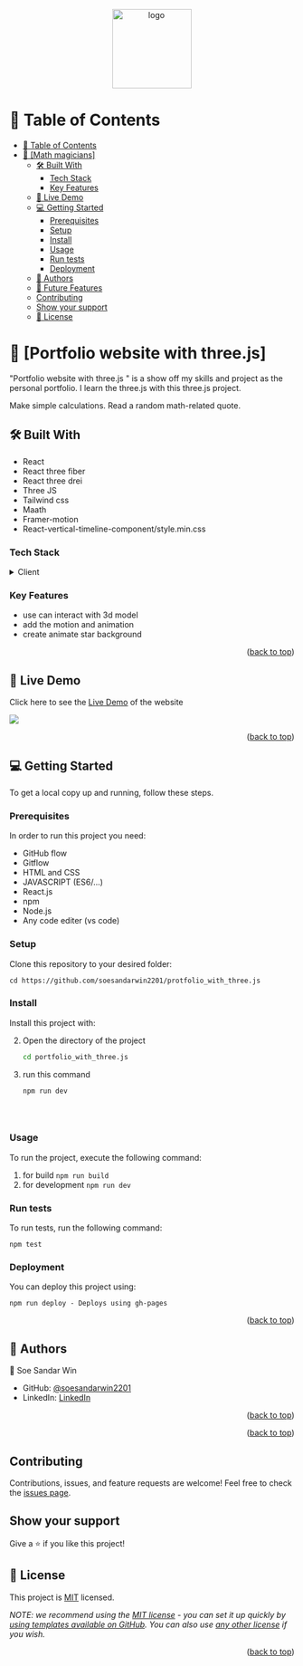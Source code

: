 <a name="readme-top"></a>

<div align="center">

  <img src="https://github.com/microverseinc/readme-template/blob/master/murple_logo.png" alt="logo" width="140"  height="auto" />
  <br/>

</div>

<!-- TABLE OF CONTENTS -->

# 📗 Table of Contents

- [📗 Table of Contents](#-table-of-contents)
- [📖 \[Math magicians\] ](#-math-magicians-)
  - [🛠 Built With ](#-built-with-)
    - [Tech Stack ](#tech-stack-)
    - [Key Features ](#key-features-)
  - [🚀 Live Demo ](#-live-demo-)
  - [💻 Getting Started ](#-getting-started-)
    - [Prerequisites](#prerequisites)
    - [Setup](#setup)
    - [Install](#install)
    - [Usage](#usage)
    - [Run tests](#run-tests)
    - [Deployment](#deployment)
  - [👥 Authors ](#-authors-)
  - [🔭 Future Features ](#-future-features-)
  - [Contributing](#contributing)
  - [Show your support](#show-your-support)
  - [📝 License](#-license)

<!-- PROJECT DESCRIPTION -->

# 📖 [Portfolio website with three.js] <a name="about-project"></a>

"Portfolio website with three.js " is a show off my skills and project as the personal portfolio. I learn the three.js with this three.js project.

Make simple calculations.
Read a random math-related quote. 

## 🛠 Built With <a name="built-with"></a>

* React
* React three fiber
* React three drei
* Three JS
* Tailwind css
* Maath 
* Framer-motion
* React-vertical-timeline-component/style.min.css

### Tech Stack <a name="tech-stack"></a>

<details>
  <summary>Client</summary>
  <ul>
    <li><a href="https://developer.mozilla.org/en-US/docs/Learn/HTML">HTML</a></li>
    <li><a href="https://developer.mozilla.org/en-US/docs/Learn/CSS">CSS</a></li>
    <li><a href="https://developer.mozilla.org/en-US/docs/Learn/JavaScript">JavaScript (ES6/ES7..)</a></li>
    <li><a href="https://reactjs.org/">React.js</a></li>
  </ul>
</details>


<!-- Features -->

### Key Features <a name="key-features"></a>


- use can interact with 3d model
- add the motion and animation
- create animate star background

<p align="right">(<a href="#readme-top">back to top</a>)</p>

<!-- LIVE DEMO -->

## 🚀 Live Demo <a name="live-demo"></a>

Click here to see the [Live Demo](https://soesandarwin2201.github.io/es6.books.soesandarwin2201.github.io/) of the website 

  ![](./src/images/math%20magician%20project.png)

<p align="right">(<a href="#readme-top">back to top</a>)</p>

<!-- GETTING STARTED -->

## 💻 Getting Started <a name="getting-started"></a>

To get a local copy up and running, follow these steps.

### Prerequisites

In order to run this project you need:
* GitHub flow
* Gitflow
* HTML and CSS
* JAVASCRIPT (ES6/...)
* React.js
* npm
* Node.js
* Any code editer (vs code)


### Setup

Clone this repository to your desired folder:

```cd https://github.com/soesandarwin2201/protfolio_with_three.js```

### Install

Install this project with:

2. Open the directory of the project
   ```sh
   cd portfolio_with_three.js
   ```
3. run this command
   ```sh
   npm run dev
   ```
   ```

 

### Usage

To run the project, execute the following command:


1. for build ```npm run build```
2. for development ```npm run dev```

### Run tests

To run tests, run the following command:

```npm test```


### Deployment

You can deploy this project using:

```npm run deploy - Deploys using gh-pages```


<p align="right">(<a href="#readme-top">back to top</a>)</p>

<!-- AUTHORS -->

## 👥 Authors <a name="authors"></a>


👤 Soe Sandar Win

- GitHub: [@soesandarwin2201](https://github.com/soesandarwin2201)
- LinkedIn: [LinkedIn](https://www.linkedin.com/in/soe-sandar-win-softwareengineer/)

<p align="right">(<a href="#readme-top">back to top</a>)</p>

<!-- FUTURE FEATURES -->

<p align="right">(<a href="#readme-top">back to top</a>)</p>

## Contributing

Contributions, issues, and feature requests are welcome!
Feel free to check the [issues page](https://github.com/Abdessittir/math-magicians/issues).

## Show your support
Give a ⭐️ if you like this project!

## 📝 License

This project is [MIT](./MIT.md) licensed.

_NOTE: we recommend using the [MIT license](https://choosealicense.com/licenses/mit/) - you can set it up quickly by [using templates available on GitHub](https://docs.github.com/en/communities/setting-up-your-project-for-healthy-contributions/adding-a-license-to-a-repository). You can also use [any other license](https://choosealicense.com/licenses/) if you wish._

<p align="right">(<a href="#readme-top">back to top</a>)</p>
